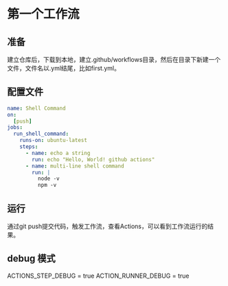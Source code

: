# 第一个工作流

## 准备
建立仓库后，下载到本地，建立.github/workflows目录，然后在目录下新建一个文件，文件名以.yml结尾，比如first.yml。

## 配置文件
```yaml
name: Shell Command
on:
  [push]
jobs:
  run_shell_command:
    runs-on: ubuntu-latest
    steps:
      - name: echo a string
        run: echo "Hello, World! github actions"
      - name: multi-line shell command
        run: |
          node -v
          npm -v
```

## 运行
通过git push提交代码，触发工作流，查看Actions，可以看到工作流运行的结果。

## debug 模式
ACTIONS_STEP_DEBUG = true
ACTION_RUNNER_DEBUG = true
